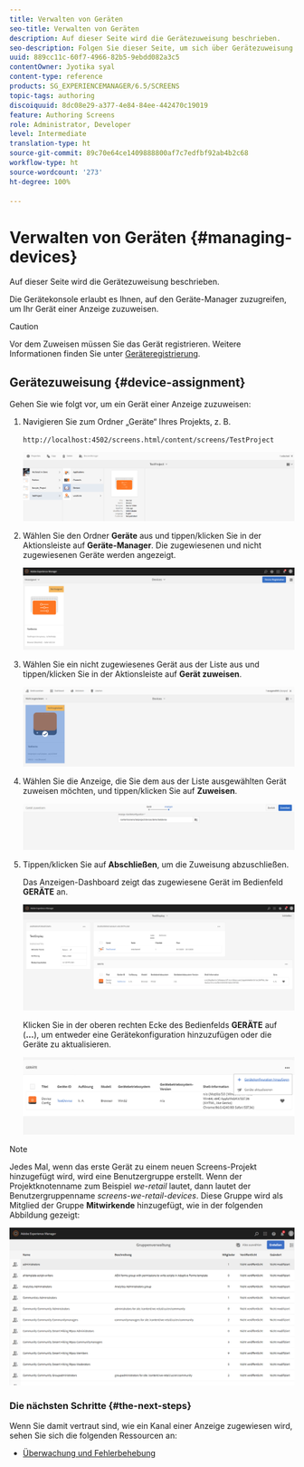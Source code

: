 ```yaml
---
title: Verwalten von Geräten
seo-title: Verwalten von Geräten
description: Auf dieser Seite wird die Gerätezuweisung beschrieben.
seo-description: Folgen Sie dieser Seite, um sich über Gerätezuweisung zu informieren. Die Gerätekonsole erlaubt es Ihnen, auf den Geräte-Manager zuzugreifen, um Ihr Gerät einer Anzeige zuzuweisen.
uuid: 889cc11c-60f7-4966-82b5-9ebdd082a3c5
contentOwner: Jyotika syal
content-type: reference
products: SG_EXPERIENCEMANAGER/6.5/SCREENS
topic-tags: authoring
discoiquuid: 8dc08e29-a377-4e84-84ee-442470c19019
feature: Authoring Screens
role: Administrator, Developer
level: Intermediate
translation-type: ht
source-git-commit: 89c70e64ce1409888800af7c7edfbf92ab4b2c68
workflow-type: ht
source-wordcount: '273'
ht-degree: 100%

---
```



# Verwalten von Geräten {#managing-devices}

Auf dieser Seite wird die Gerätezuweisung beschrieben.

Die Gerätekonsole erlaubt es Ihnen, auf den Geräte-Manager zuzugreifen, um Ihr Gerät einer Anzeige zuzuweisen.

>[!CAUTION]
>
>Vor dem Zuweisen müssen Sie das Gerät registrieren. Weitere Informationen finden Sie unter [Geräteregistrierung](device-registration.md).

## Gerätezuweisung {#device-assignment}

Gehen Sie wie folgt vor, um ein Gerät einer Anzeige zuzuweisen:

1. Navigieren Sie zum Ordner „Geräte“ Ihres Projekts, z. B.

   `http://localhost:4502/screens.html/content/screens/TestProject`

   ![chlimage_1-32](assets/chlimage_1-32.png)

1. Wählen Sie den Ordner **Geräte** aus und tippen/klicken Sie in der Aktionsleiste auf **Geräte-Manager**. Die zugewiesenen und nicht zugewiesenen Geräte werden angezeigt.

   ![chlimage_1-33](assets/chlimage_1-33.png)

1. Wählen Sie ein nicht zugewiesenes Gerät aus der Liste aus und tippen/klicken Sie in der Aktionsleiste auf **Gerät zuweisen**.

   ![chlimage_1-34](assets/chlimage_1-34.png)

1. Wählen Sie die Anzeige, die Sie dem aus der Liste ausgewählten Gerät zuweisen möchten, und tippen/klicken Sie auf **Zuweisen**.

   ![chlimage_1-35](assets/chlimage_1-35.png)

1. Tippen/klicken Sie auf **Abschließen**, um die Zuweisung abzuschließen.


   Das Anzeigen-Dashboard zeigt das zugewiesene Gerät im Bedienfeld **GERÄTE** an.

   ![chlimage_1-37](assets/chlimage_1-37.png)

   Klicken Sie in der oberen rechten Ecke des Bedienfelds **GERÄTE** auf (**...**), um entweder eine Gerätekonfiguration hinzuzufügen oder die Geräte zu aktualisieren.

   ![chlimage_1-38](assets/chlimage_1-38.png)

>[!NOTE]
>
>Jedes Mal, wenn das erste Gerät zu einem neuen Screens-Projekt hinzugefügt wird, wird eine Benutzergruppe erstellt.
>Wenn der Projektknotenname zum Beispiel *we-retail* lautet, dann lautet der Benutzergruppenname *screens-we-retail-devices*.
>Diese Gruppe wird als Mitglied der Gruppe **Mitwirkende** hinzugefügt, wie in der folgenden Abbildung gezeigt:

![chlimage_1-39](assets/chlimage_1-39.png)

### Die nächsten Schritte {#the-next-steps}

Wenn Sie damit vertraut sind, wie ein Kanal einer Anzeige zugewiesen wird, sehen Sie sich die folgenden Ressourcen an:

* [Überwachung und Fehlerbehebung](monitoring-screens.md)

